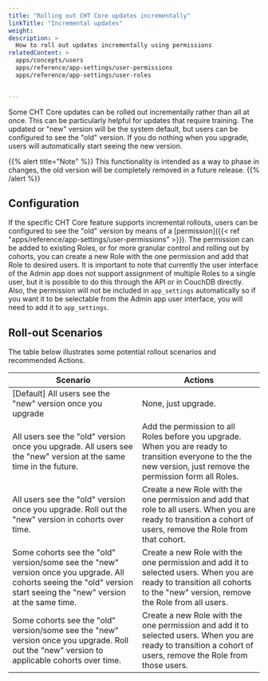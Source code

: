 ```yaml
---
title: "Rolling out CHT Core updates incrementally"
linkTitle: "Incremental updates"
weight: 
description: >
  How to roll out updates incrementally using permissions
relatedContent: >
  apps/concepts/users
  apps/reference/app-settings/user-permissions
  apps/reference/app-settings/user-roles


---
```


Some CHT Core updates can be rolled out incrementally rather than all at once. This can be particularly helpful for updates that require training. The updated or "new" version will be the system default, but users can be configured to see the "old" version. If you do nothing when you upgrade, users will automatically start seeing the new version.

{{% alert title="Note" %}} This functionality is intended as a way to phase in changes, the old version will be completely removed in a future release. {{% /alert %}}

## Configuration

If the specific CHT Core feature supports incremental rollouts, users can be configured to see the "old" version by means of a [permission]({{< ref "apps/reference/app-settings/user-permissions" >}}). The permission can be added to existing Roles, or for more granular control and rolling out by cohorts, you can create a new Role with the one permission and add that Role to desired users. It is important to note that currently the user interface of the Admin app does not support assignment of multiple Roles to a single user, but it is possible to do this through the API or in CouchDB directly. Also, the permission will not be included in `app_settings` automatically so if you want it to be selectable from the Admin app user interface, you will need to add it to `app_settings`.


## Roll-out Scenarios

The table below illustrates some potential rollout scenarios and recommended Actions.

Scenario | Actions
-- | -- 
[Default] All users see the "new" version once you upgrade | None, just upgrade.
All users see the "old" version once you upgrade. All users see the "new" version at the same time in the future. | Add the permission to all Roles before you upgrade. When you are ready to transition everyone to the the new version, just remove the permission form all Roles.
All users see the "old" version once you upgrade. Roll out the "new" version in cohorts over time. | Create a new Role with the one permission and add that role to all users. When you are ready to transition a cohort of users, remove the Role from that cohort.
Some cohorts see the "old" version/some see the "new" version once you upgrade.  All cohorts seeing the "old" version start seeing the "new" version at the same time. | Create a new Role with the one permission and add it to selected users. When you are ready to transition all cohorts to the "new" version, remove the Role from all users.
Some cohorts see the "old" version/some see the "new" version once you upgrade. Roll out the "new" version to applicable cohorts over time. | Create a new Role with the one permission and add it to selected users. When you are ready to transition a cohort of users, remove the Role from those users.
